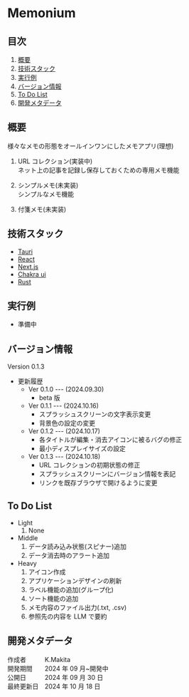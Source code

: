 # Memonium

## 目次

1. [概要](#概要)
1. [技術スタック](#技術スタック)
1. [実行例](#実行例)
1. [バージョン情報](#バージョン情報)
1. [To Do List](#to-do-list)
1. [開発メタデータ](#開発メタデータ)

## 概要

様々なメモの形態をオールインワンにしたメモアプリ(理想)<br>

1. URL コレクション(実装中)<br>
   ネット上の記事を記録し保存しておくための専用メモ機能

1. シンプルメモ(未実装)<br>
   シンプルなメモ機能

1. 付箋メモ(未実装)

## 技術スタック

- [Tauri](https://tauri.app/)
- [React](https://react.dev/)
- [Next.js](https://nextjs.org/)
- [Chakra ui](https://v2.chakra-ui.com/)
- [Rust](https://www.rust-lang.org/ja/)

## 実行例

- 準備中

## バージョン情報

Version 0.1.3

- 更新履歴
  - Ver 0.1.0 --- (2024.09.30)
    - beta 版
  - Ver 0.1.1 --- (2024.10.16)
    - スプラッシュスクリーンの文字表示変更
    - 背景色の設定の変更
  - Ver 0.1.2 --- (2024.10.17)
    - 各タイトルが編集・消去アイコンに被るバグの修正
    - 最小ディスプレイサイズの設定
  - Ver 0.1.3 --- (2024.10.18)
    - URL コレクションの初期状態の修正
    - スプラッシュスクリーンにバージョン情報を表記
    - リンクを既存ブラウザで開けるように変更

## To Do List

- Light
  1. None
- Middle
  1. データ読み込み状態(スピナー)追加
  1. データ消去時のアラート追加
- Heavy
  1. アイコン作成
  1. アプリケーションデザインの刷新
  1. ラベル機能の追加(グループ化)
  1. ソート機能の追加
  1. メモ内容のファイル出力(.txt, .csv)
  1. 参照先の内容を LLM で要約

## 開発メタデータ

作成者&emsp;&emsp;&emsp;K.Makita</br>
開発期間&emsp;&emsp;2024 年 09 月~開発中</br>
公開日&emsp;&emsp;&emsp;2024 年 09 月 30 日</br>
最終更新日&emsp;2024 年 10 月 18 日</br>
